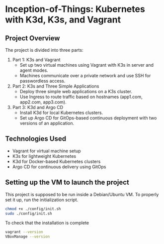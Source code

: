 # Inception-of-Things: Kubernetes with K3d, K3s, and Vagrant

## Project Overview
The project is divided into three parts:

1. Part 1: K3s and Vagrant
    - Set up two virtual machines using Vagrant with K3s in server and agent modes.
    - Machines communicate over a private network and use SSH for passwordless access.
2. Part 2: K3s and Three Simple Applications
    - Deploy three simple web applications on a K3s cluster.
    - Use Ingress to route traffic based on hostnames (app1.com, app2.com, app3.com).
3. Part 3: K3d and Argo CD
    - Install K3d for local Kubernetes clusters.
    - Set up Argo CD for GitOps-based continuous deployment with two versions of an application.
    
## Technologies Used
- Vagrant for virtual machine setup
- K3s for lightweight Kubernetes
- K3d for Docker-based Kubernetes clusters
- Argo CD for continuous delivery using GitOps

## Setting up the VM to launch the project
This project is supposed to be run inside a Debian/Ubuntu VM. To properly set it up, run the initialization script.
```bash
chmod +x ./config/init.sh
sudo ./config/init.sh
```
To check that the installation is complete
```bash
vagrant --version
VBoxManage --version
```
